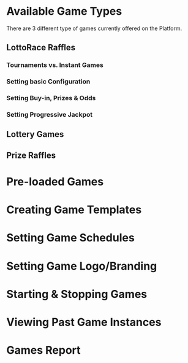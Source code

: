 <!-- TITLE: Games -->
<!-- SUBTITLE: A quick summary of Games -->

# Available Game Types

There are 3 different type of games currently offered on the Platform.

## LottoRace Raffles

### Tournaments vs. Instant Games

### Setting basic Configuration

### Setting Buy-in, Prizes & Odds

### Setting Progressive Jackpot



## Lottery Games

## Prize Raffles

# Pre-loaded Games
# Creating Game Templates
# Setting Game Schedules
# Setting Game Logo/Branding
# Starting & Stopping Games
# Viewing Past Game Instances
# Games Report





